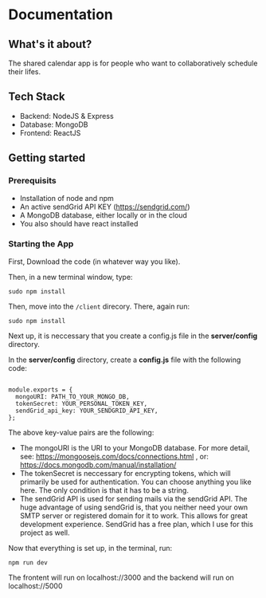 # Documentation

## What's it about?

The shared calendar app is for people who want to collaboratively schedule their lifes.

## Tech Stack

- Backend: NodeJS & Express
- Database: MongoDB
- Frontend: ReactJS

## Getting started

### Prerequisits

- Installation of node and npm
- An active sendGrid API KEY (https://sendgrid.com/)
- A MongoDB database, either locally or in the cloud
- You also should have react installed

### Starting the App

First, Download the code (in whatever way you like).

Then, in a new terminal window, type:

<pre><code>sudo npm install
</code></pre>

Then, move into the <code>/client</code> direcory. There, again run:

<pre><code>sudo npm install
</code></pre>

Next up, it is neccessary that you create a config.js file in the <strong>server/config</strong> directory.

In the <strong>server/config</strong> directory, create a <strong>config.js</strong> file with the following code:

<pre><code>
module.exports = {
  mongoURI: PATH_TO_YOUR_MONGO_DB,
  tokenSecret: YOUR_PERSONAL_TOKEN_KEY,
  sendGrid_api_key: YOUR_SENDGRID_API_KEY,
};
</code></pre>

The above key-value pairs are the following:

- The mongoURI is the URI to your MongoDB database. For more detail, see: https://mongoosejs.com/docs/connections.html , or: https://docs.mongodb.com/manual/installation/
- The tokenSecret is neccessary for encrypting tokens, which will primarily be used for authentication. You can choose anything you like here. The only condition is that it has to be a string.
- The sendGrid API is used for sending mails via the sendGrid API. The huge advantage of using sendGrid is, that you neither need your own SMTP server or registered domain for it to work. This allows for great development experience. SendGrid has a free plan, which I use for this project as well.

Now that everything is set up, in the terminal, run:

<pre><code>npm run dev
</code></pre>

The frontent will run on localhost://3000 and the backend will run on localhost://5000
